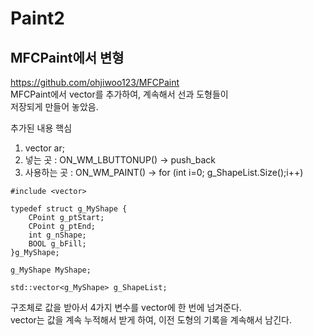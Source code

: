 # Paint2

## MFCPaint에서 변형
https://github.com/ohjiwoo123/MFCPaint  
MFCPaint에서 vector를 추가하여, 계속해서 선과 도형들이  
저장되게 만들어 놓았음.  

추가된 내용 핵심 
1. vector<T> ar;
2. 넣는 곳 : ON_WM_LBUTTONUP() -> push_back
3. 사용하는 곳 : ON_WM_PAINT() -> for (int i=0; g_ShapeList.Size();i++)
```
#include <vector>

typedef struct g_MyShape {
	CPoint g_ptStart;
	CPoint g_ptEnd;
	int g_nShape;
	BOOL g_bFill;
}g_MyShape;

g_MyShape MyShape;

std::vector<g_MyShape> g_ShapeList;
```
구조체로 값을 받아서 4가지 변수를 vector에 한 번에 넘겨준다.  
vector는 값을 계속 누적해서 받게 하여, 이전 도형의 기록을 계속해서 남긴다.  
